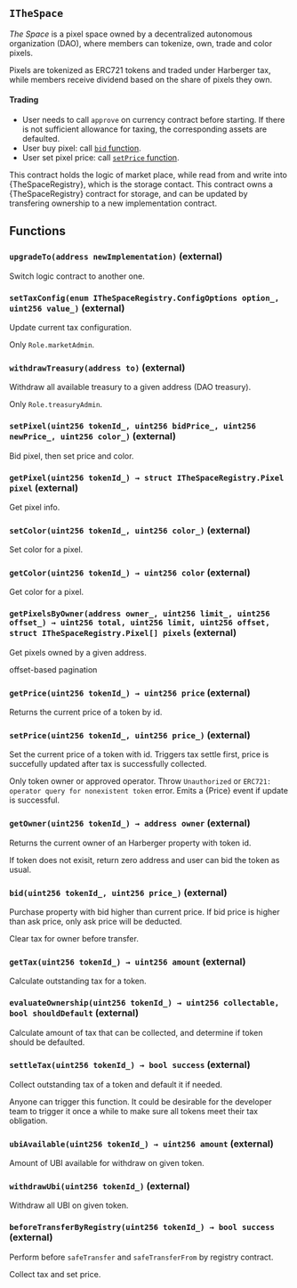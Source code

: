 ## `ITheSpace`

_The Space_ is a pixel space owned by a decentralized autonomous organization (DAO), where members can tokenize, own, trade and color pixels.

Pixels are tokenized as ERC721 tokens and traded under Harberger tax, while members receive dividend based on the share of pixels they own.

#### Trading

- User needs to call `approve` on currency contract before starting. If there is not sufficient allowance for taxing, the corresponding assets are defaulted.
- User buy pixel: call [`bid` function](./ITheSpace.md).
- User set pixel price: call [`setPrice` function](./ITheSpace.md).

This contract holds the logic of market place, while read from and write into {TheSpaceRegistry}, which is the storage contact.
This contract owns a {TheSpaceRegistry} contract for storage, and can be updated by transfering ownership to a new implementation contract.

## Functions

### `upgradeTo(address newImplementation)` (external)

Switch logic contract to another one.

### `setTaxConfig(enum ITheSpaceRegistry.ConfigOptions option_, uint256 value_)` (external)

Update current tax configuration.

Only `Role.marketAdmin`.

### `withdrawTreasury(address to)` (external)

Withdraw all available treasury to a given address (DAO treasury).

Only `Role.treasuryAdmin`.

### `setPixel(uint256 tokenId_, uint256 bidPrice_, uint256 newPrice_, uint256 color_)` (external)

Bid pixel, then set price and color.

### `getPixel(uint256 tokenId_) → struct ITheSpaceRegistry.Pixel pixel` (external)

Get pixel info.

### `setColor(uint256 tokenId_, uint256 color_)` (external)

Set color for a pixel.

### `getColor(uint256 tokenId_) → uint256 color` (external)

Get color for a pixel.

### `getPixelsByOwner(address owner_, uint256 limit_, uint256 offset_) → uint256 total, uint256 limit, uint256 offset, struct ITheSpaceRegistry.Pixel[] pixels` (external)

Get pixels owned by a given address.

offset-based pagination

### `getPrice(uint256 tokenId_) → uint256 price` (external)

Returns the current price of a token by id.

### `setPrice(uint256 tokenId_, uint256 price_)` (external)

Set the current price of a token with id. Triggers tax settle first, price is succefully updated after tax is successfully collected.

Only token owner or approved operator.
Throw `Unauthorized` or `ERC721: operator query for nonexistent token` error.
Emits a {Price} event if update is successful.

### `getOwner(uint256 tokenId_) → address owner` (external)

Returns the current owner of an Harberger property with token id.

If token does not exisit, return zero address and user can bid the token as usual.

### `bid(uint256 tokenId_, uint256 price_)` (external)

Purchase property with bid higher than current price. If bid price is higher than ask price, only ask price will be deducted.

Clear tax for owner before transfer.

### `getTax(uint256 tokenId_) → uint256 amount` (external)

Calculate outstanding tax for a token.

### `evaluateOwnership(uint256 tokenId_) → uint256 collectable, bool shouldDefault` (external)

Calculate amount of tax that can be collected, and determine if token should be defaulted.

### `settleTax(uint256 tokenId_) → bool success` (external)

Collect outstanding tax of a token and default it if needed.

Anyone can trigger this function. It could be desirable for the developer team to trigger it once a while to make sure all tokens meet their tax obligation.

### `ubiAvailable(uint256 tokenId_) → uint256 amount` (external)

Amount of UBI available for withdraw on given token.

### `withdrawUbi(uint256 tokenId_)` (external)

Withdraw all UBI on given token.

### `beforeTransferByRegistry(uint256 tokenId_) → bool success` (external)

Perform before `safeTransfer` and `safeTransferFrom` by registry contract.

Collect tax and set price.
